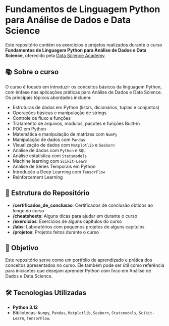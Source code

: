# Fundamentos de Linguagem Python para Análise de Dados e Data Science

Este repositório contém os exercícios e projetos realizados durante o curso **Fundamentos de Linguagem Python para Análise de Dados e Data Science**, oferecido pela [Data Science Academy](https://www.datascienceacademy.com.br/). 

## 📚 Sobre o curso

O curso é focado em introduzir os conceitos básicos da linguagem Python, com ênfase nas aplicações práticas para Análise de Dados e Data Science. Os principais tópicos abordados incluem:

- Estruturas de dados em Python (listas, dicionários, tuplas e conjuntos)
- Operações básicas e manipulação de strings
- Controle de fluxo e funções
- Tratamento de arquivos, módulos, pacotes e funções Built-in
- POO em Python
- Matemática e manipulação de matrizes com `NumPy`
- Manipulação de dados com `Pandas`
- Visualização de dados com `Matplotlib` e `Seaborn`
- Análise de dados com `Python` e `SQL`
- Análise estatística com `Statsmodels`
- Machine learning com `Scikit-Learn`
- Análise de Séries Temporais em Python
- Introdução a Deep Learning com `TensorFlow`
- Reinforcement Learning

## 📂 Estrutura do Repositório

- **/certificados_de_conclusao**: Certificados de conclusão obtidos ao longo do curso
- **/cheatsheets**: Alguns dicas para ajudar em durante o curso
- **/exercicios**: Exercícios de alguns capítulos do curso  
- **/labs**: Laboratórios com pequenos projetos de alguns capítulos
- **/projetos**: Projetos feitos durante o curso 

## 🚀 Objetivo

Este repositório serve como um portfólio de aprendizado e prática dos conceitos apresentados no curso. Ele também pode ser útil como referência para iniciantes que desejam aprender Python com foco em Análise de Dados e Data Science.

## 🛠️ Tecnologias Utilizadas

- **Python 3.12**
- Bibliotecas: `Numpy`, `Pandas`, `Matplotlib`, `Seaborn`, `Statsmodels`, `Scikit-Learn`, `TensorFlow`. 
